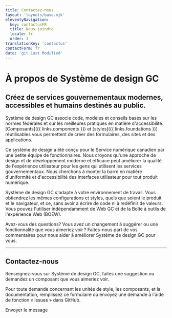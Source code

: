 ```yaml
---
title: Contactez-nous
layout: 'layouts/base.njk'
eleventyNavigation:
  key: contactusFR
  title: Nous joindre
  locale: fr
  order: 3
translationKey: 'contactus'
contactForm: fr
date: 'git Last Modified'
---
```


# À propos de Système de design GC

## Créez de services gouvernementaux modernes, accessibles et humains destinés au public.

Système de design GC associe code, modèles et conseils basés sur les normes fédérales et sur les meilleures pratiques en matière d'accessibilité. [Composants]({{ links.components }}) et [styles]({{ links.foundations }}) réutilisables vous permettent de créer des formulaires, des sites et des applications.

Ce système de design a été conçu pour le Service numérique canadien par une petite équipe de fonctionnaires. Nous croyons qu'une approche de design et de développement moderne et efficace peut améliorer la qualité de l'expérience utilisateur pour les gens qui utilisent les services gouvernementaux. Nous cherchons à monter la barre en matière d'uniformité et d'accessibilité des interfaces utilisateur pour tout produit numérique.

Système de design GC s'adapte à votre environnement de travail. Vous obtiendrez les mêmes configurations et styles, quels que soient le produit et le navigateur, et ce, sans avoir à écrire de code ni à redéfinir de valeurs. Vous pouvez l'utiliser indépendamment de Web GC et de la Boîte à outils de l'expérience Web (BOEW).

Avez-vous des questions? Vous avez un changement à suggérer ou une fonctionnalité que vous aimeriez voir ? Faites-nous part de vos commentaires pour nous aider à améliorer Système de design GC pour vous.

<hr class="my-500" />

## Contactez-nous

Renseignez-vous sur Système de design GC, faites une suggestion ou demandez un composant que vous aimeriez voir.

Pour toute demande concernant <gcds-link external href="{{ links.githubTokensIssues }}" target="_blank">les unités de style</gcds-link>, <gcds-link external href="{{ links.githubIssues }}" target="_blank">les composants</gcds-link>, et <gcds-link external href="{{ links.githubDocsIssues }}" target="_blank">la documentation</gcds-link>, remplissez ce formulaire ou envoyez une demande à l'aide de fonction « Issues » dans GitHub.

<form class="my-500 contact-us-form" name="contactFR" method="post" style="min-height: 32rem;" action="http://localhost:8080/submission">
  <input type="hidden" name="form-name" value="contactFR" />
  <input name="honeypot" type="text" aria-label="bot" hidden/>

  <gcds-input type="text" input-id="name" label="Nom complet" size="30" required></gcds-input>
  <gcds-input type="email" input-id="email" label="Adresse courriel" size="50" required></gcds-input>
  <gcds-textarea label="Message" textarea-id="message" hint="Écrivez votre question ou commentaire." required></gcds-textarea>
  <div hidden>
    <gcds-input type="text" input-id="bot-field" label="bot"></gcds-input>
  </div>
  <gcds-button button-role="primary" type="submit">
    Envoyer le message
  </gcds-button>
</form>
